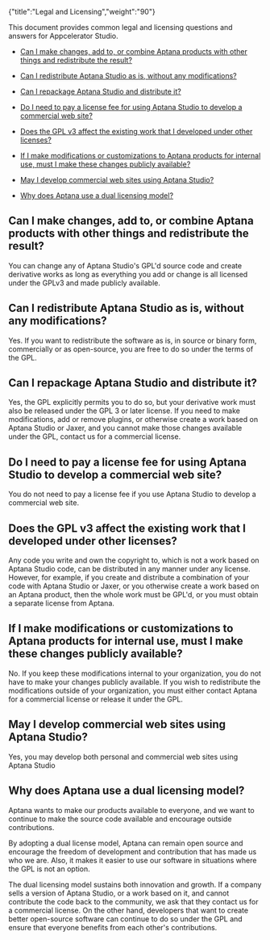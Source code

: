 {"title":"Legal and Licensing","weight":"90"}

This document provides common legal and licensing questions and answers for Appcelerator Studio.

* [Can I make changes, add to, or combine Aptana products with other things and redistribute the result?](#can-i-make-changes,-add-to,-or-combine-aptana-products-with-other-things-and-redistribute-the-result?)

* [Can I redistribute Aptana Studio as is, without any modifications?](#can-i-redistribute-aptana-studio-as-is,-without-any-modifications?)

* [Can I repackage Aptana Studio and distribute it?](#can-i-repackage-aptana-studio-and-distribute-it?)

* [Do I need to pay a license fee for using Aptana Studio to develop a commercial web site?](#do-i-need-to-pay-a-license-fee-for-using-aptana-studio-to-develop-a-commercial-web-site?)

* [Does the GPL v3 affect the existing work that I developed under other licenses?](#does-the-gpl-v3-affect-the-existing-work-that-i-developed-under-other-licenses?)

* [If I make modifications or customizations to Aptana products for internal use, must I make these changes publicly available?](#if-i-make-modifications-or-customizations-to-aptana-products-for-internal-use,-must-i-make-these-changes-publicly-available?)

* [May I develop commercial web sites using Aptana Studio?](#may-i-develop-commercial-web-sites-using-aptana-studio?)

* [Why does Aptana use a dual licensing model?](#why-does-aptana-use-a-dual-licensing-model?)

## Can I make changes, add to, or combine Aptana products with other things and redistribute the result?

You can change any of Aptana Studio's GPL'd source code and create derivative works as long as everything you add or change is all licensed under the GPLv3 and made publicly available.

## Can I redistribute Aptana Studio as is, without any modifications?

Yes. If you want to redistribute the software as is, in source or binary form, commercially or as open-source, you are free to do so under the terms of the GPL.

## Can I repackage Aptana Studio and distribute it?

Yes, the GPL explicitly permits you to do so, but your derivative work must also be released under the GPL 3 or later license. If you need to make modifications, add or remove plugins, or otherwise create a work based on Aptana Studio or Jaxer, and you cannot make those changes available under the GPL, contact us for a commercial license.

## Do I need to pay a license fee for using Aptana Studio to develop a commercial web site?

You do not need to pay a license fee if you use Aptana Studio to develop a commercial web site.

## Does the GPL v3 affect the existing work that I developed under other licenses?

Any code you write and own the copyright to, which is not a work based on Aptana Studio code, can be distributed in any manner under any license. However, for example, if you create and distribute a combination of your code with Aptana Studio or Jaxer, or you otherwise create a work based on an Aptana product, then the whole work must be GPL'd, or you must obtain a separate license from Aptana.

## If I make modifications or customizations to Aptana products for internal use, must I make these changes publicly available?

No. If you keep these modifications internal to your organization, you do not have to make your changes publicly available. If you wish to redistribute the modifications outside of your organization, you must either contact Aptana for a commercial license or release it under the GPL.

## May I develop commercial web sites using Aptana Studio?

Yes, you may develop both personal and commercial web sites using Aptana Studio

## Why does Aptana use a dual licensing model?

Aptana wants to make our products available to everyone, and we want to continue to make the source code available and encourage outside contributions.

By adopting a dual license model, Aptana can remain open source and encourage the freedom of development and contribution that has made us who we are. Also, it makes it easier to use our software in situations where the GPL is not an option.

The dual licensing model sustains both innovation and growth. If a company sells a version of Aptana Studio, or a work based on it, and cannot contribute the code back to the community, we ask that they contact us for a commercial license. On the other hand, developers that want to create better open-source software can continue to do so under the GPL and ensure that everyone benefits from each other's contributions.
